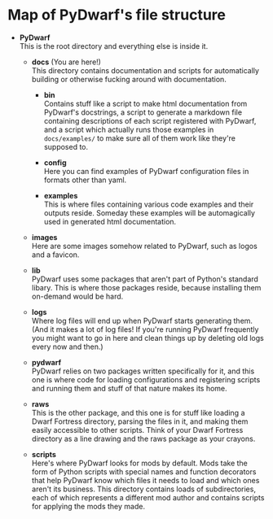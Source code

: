 # Map of PyDwarf's file structure

- **PyDwarf**  
  This is the root directory and everything else is inside it.
  
  - **docs** (You are here!)  
    This directory contains documentation and scripts for automatically building or otherwise fucking around with documentation.
    
    - **bin**  
      Contains stuff like a script to make html documentation from PyDwarf's docstrings, a script to generate a markdown file containing descriptions of each script registered with PyDwarf, and a script which actually runs those examples in `docs/examples/` to make sure all of them work like they're supposed to.
      
    - **config**  
      Here you can find examples of PyDwarf configuration files in formats other than yaml.
      
    - **examples**  
      This is where files containing various code examples and their outputs reside. Someday these examples will be automagically used in generated html documentation.
      
  - **images**  
    Here are some images somehow related to PyDwarf, such as logos and a favicon.
    
  - **lib**  
    PyDwarf uses some packages that aren't part of Python's standard libary. This is where those packages reside, because installing them on-demand would be hard.
    
  - **logs**  
    Where log files will end up when PyDwarf starts generating them. (And it makes a lot of log files! If you're running PyDwarf frequently you might want to go in here and clean things up by deleting old logs every now and then.)
    
  - **pydwarf**  
    PyDwarf relies on two packages written specifically for it, and this one is where code for loading configurations and registering scripts and running them and stuff of that nature makes its home.
    
  - **raws**  
    This is the other package, and this one is for stuff like loading a Dwarf Fortress directory, parsing the files in it, and making them easily accessible to other scripts. Think of your Dwarf Fortress directory as a line drawing and the raws package as your crayons.
    
  - **scripts**  
    Here's where PyDwarf looks for mods by default. Mods take the form of Python scripts with special names and function decorators that help PyDwarf know which files it needs to load and which ones aren't its business. This directory contains loads of subdirectories, each of which represents a different mod author and contains scripts for applying the mods they made.

